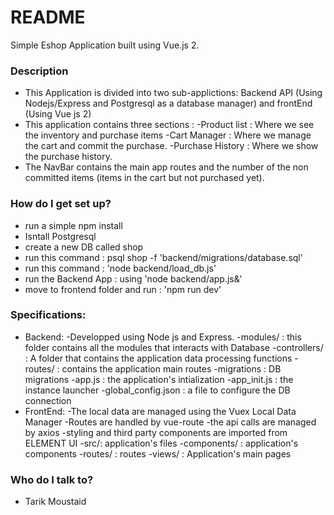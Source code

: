 # README #

Simple Eshop Application built using Vue.js 2.

### Description ###

* This Application is divided into two sub-applictions: Backend API (Using Nodejs/Express and Postgresql as a database manager) and frontEnd (Using Vue js 2)
* This application contains three sections : 
	-Product list : Where we see the inventory and purchase items
	-Cart Manager : Where we manage the cart and commit the purchase.
	-Purchase History : Where we show the purchase history.
* The NavBar contains the main app routes and the number of the non committed items (items in the cart but not purchased yet).

### How do I get set up? ###

* run a simple npm install
* Isntall Postgresql
* create a new DB called shop
* run this command : psql shop -f 'backend/migrations/database.sql'
* run this command : 'node backend/load_db.js'
* run the Backend App : using 'node backend/app.js&'
* move to frontend folder and run : 'npm run dev'

### Specifications: ###

* Backend:
	-Developped using Node js and Express.
	-modules/ : this folder contains all the modules that interacts with Database
	-controllers/ : A folder that contains the application data processing functions
	-routes/ : contains the application main routes
	-migrations : DB migrations 
	-app.js : the application's intialization
	-app_init.js : the instance launcher
	-global_config.json : a file to configure the DB connection
* FrontEnd:
	-The local data are managed using the Vuex Local Data Manager
	-Routes are handled by vue-route
	-the api calls are managed by axios
	-styling and third party components are imported from ELEMENT UI 
	-src/: application's files
	-components/ : application's components
	-routes/ : routes
	-views/ : Application's main pages
### Who do I talk to? ###

* Tarik Moustaid

